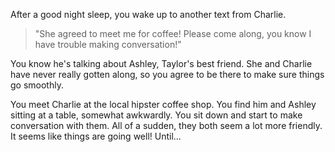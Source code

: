 
After a good night sleep, you wake up to another text from Charlie.

> "She agreed to meet me for coffee! Please come along, you know I have
> trouble making conversation!"

You know he's talking about Ashley, Taylor's best friend. She and Charlie have
never really gotten along, so you agree to be there to make sure things go
smoothly.

You meet Charlie at the local hipster coffee shop. You find him and Ashley
sitting at a table, somewhat awkwardly. You sit down and start to make
conversation with them. All of a sudden, they both seem a lot more friendly.
It seems like things are going well! Until...

